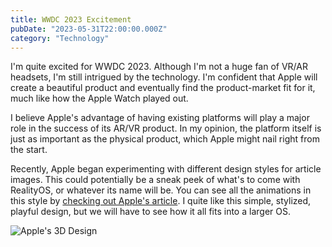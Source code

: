 ```yaml
---
title: WWDC 2023 Excitement
pubDate: "2023-05-31T22:00:00.000Z"
category: "Technology"
---
```


I'm quite excited for WWDC 2023. Although I'm not a huge fan of VR/AR headsets, I'm still intrigued by the technology. I'm confident that Apple will create a beautiful product and eventually find the product-market fit for it, much like how the Apple Watch played out.

I believe Apple's advantage of having existing platforms will play a major role in the success of its AR/VR product. In my opinion, the platform itself is just as important as the physical product, which Apple might nail right from the start.

Recently, Apple began experimenting with different design styles for article images. This could potentially be a sneak peek of what's to come with RealityOS, or whatever its name will be. You can see all the animations in this style by [checking out Apple's article](https://www.apple.com/si/newsroom/2023/05/small-developers-on-the-app-store-grew-revenue-by-64-percent/). I quite like this simple, stylized, playful design, but we will have to see how it all fits into a larger OS.

![Apple's 3D Design](</media/Screenshot 2023-06-01 at 17.20.40.png>)

